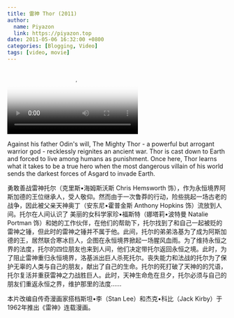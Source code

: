 ```yaml
---
title: 雷神 Thor (2011)
author:
  name: Piyazon
  link: https://piyazon.top
date: 2011-05-06 16:32:00 +0800
categories: [Blogging, Video]
tags: [video, movie]
---
```



<video id="player" class="weixin_video" playsinline controls x-webkit-airplay poster="https://gitlab.com/Alimjoo/cdn_img/-/raw/main/movie/thor-1.jpg"
  wxv="wxv_2188182558247616513" src="">
  <track kind="captions" label="English" src="https://piyazon.top/storage/assets/subtitles/thor-1-en.vtt" srclang="en"
      />
  <track kind="captions" label="汉语" src="https://piyazon.top/storage/assets/subtitles/thor-1-cn.vtt" srclang="zh-CN" />
</video>

Against his father Odin's will, The Mighty Thor - a powerful but arrogant warrior god - recklessly reignites an ancient war. Thor is cast down to Earth and forced to live among humans as punishment. Once here, Thor learns what it takes to be a true hero when the most dangerous villain of his world sends the darkest forces of Asgard to invade Earth.


勇敢善战雷神托尔（克里斯•海姆斯沃斯 Chris Hemsworth 饰），作为永恒境界阿斯加德的王位继承人，受人敬仰。然而由于一次鲁莽的行动，险些挑起一场古老的战争，因此被父亲天神奥丁（安东尼•霍普金斯 Anthony Hopkins 饰）流放到人间。托尔在人间认识了 美丽的女科学家珍•福斯特（娜塔莉•波特曼 Natalie Portman 饰）和她的工作伙伴，在他们的帮助下，托尔找到了和自己一起被贬的雷神之锤，但此时的雷神之锤并不属于他。此间，托尔的弟弟洛基为了成为阿斯加德的王，居然联合寒冰巨人，企图在永恒境界掀起一场腥风血雨。为了维持永恒之界的法度，托尔的四位朋友也来到人间，他们决定带托尔返回永恒之境。此时，为了阻止雷神重归永恒境界，洛基派出巨人杀死托尔。丧失能力和法战的托尔为了保护无辜的人类与自己的朋友，献出了自己的生命。托尔的死打破了天神的的咒语，托尔复活并重获雷神之力战胜巨人。此时，天神生命危在旦夕，托尔必须与自己的朋友们重返永恒之界，维护那里的法度……

本片改编自传奇漫画家搭档斯坦•李（Stan Lee）和杰克•科比（Jack Kirby）于1962年推出《雷神》连载漫画。